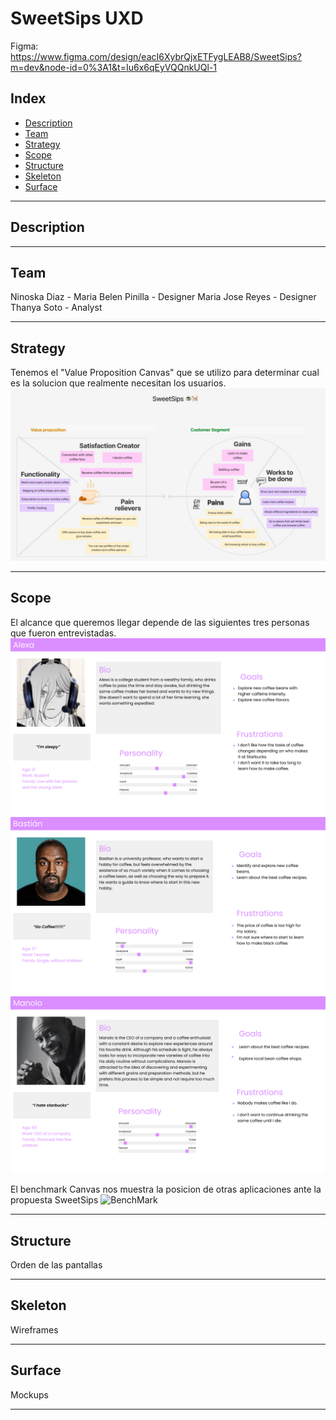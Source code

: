 <h1>SweetSips UXD</h1>

Figma:
https://www.figma.com/design/eacI6XybrQjxETFygLEAB8/SweetSips?m=dev&node-id=0%3A1&t=Iu6x6qEyVQQnkUQl-1 

<h2>Index</h2>
  <ul>
    <li><a href="#description">Description</a></li>
    <li><a href="#team">Team</a></li>
    <li><a href="#strategy">Strategy</a></li>
    <li><a href="#scope">Scope</a></li>
    <li><a href="#structure">Structure</a></li>
    <li><a href="#skeleton">Skeleton</a></li>
    <li><a href="#surface">Surface</a></li>
  </ul>
  
 <hr>

<h2 id="description">Description</h2>
<hr>

<h2 id="team">Team</h2>
Ninoska Diaz -
Maria Belen Pinilla - Designer
Maria Jose Reyes - Designer
Thanya Soto - Analyst
<hr>

<h2 id="strategy">Strategy</h2>
Tenemos el "Value Proposition Canvas" que se utilizo para determinar cual es la solucion que realmente necesitan los usuarios.
<img src="https://github.com/RulosRulosa/SweetSips/blob/main/SweetSips.jpg" alt="Value Proposition Canvas SweetSips">
<hr>

<h2 id="scope">Scope</h2>
El alcance que queremos llegar depende de las siguientes tres personas que fueron entrevistadas.
<img src="https://github.com/RulosRulosa/SweetSips/blob/main/Alexa.png" alt="Person 1">
<img src="https://github.com/RulosRulosa/SweetSips/blob/main/Bastian.png" alt="Person 2">
<img src="https://github.com/RulosRulosa/SweetSips/blob/main/Manolo.png" alt="Person 3">

El benchmark Canvas nos muestra la posicion de otras aplicaciones ante la propuesta SweetSips
<img src="https://github.com/RulosRulosa/SweetSips/blob/main/SweetSips.pdf" alt="BenchMark">
<hr>

<h2 id="structure">Structure</h2>
Orden de las pantallas
<hr>

<h2 id="skeleton">Skeleton</h2>
Wireframes
<hr>

<h2 id="surface">Surface</h2>
Mockups
<hr>
